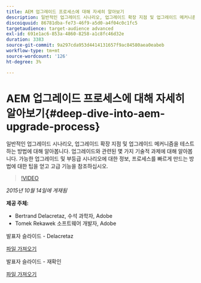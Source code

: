 ```yaml
---
title: AEM 업그레이드 프로세스에 대해 자세히 알아보기
description: 일반적인 업그레이드 시나리오, 업그레이드 확장 지점 및 업그레이드 메커니즘을 테스트하는 방법에 대해 알아봅니다. 업그레이드와 관련된 몇 가지 기술적 과제에 대해 알아봅니다. 가능한 업그레이드 및 부등급 시나리오에 대한 정보, 프로세스를 빠르게 만드는 방법에 대한 팁을 얻고 고급 기능을 참조하십시오.
discoiquuid: 86781dba-fe73-46f9-a5d0-a4f04c0c1fc5
targetaudience: target-audience advanced
exl-id: 691e1ac6-853a-4860-8258-a1c8fc46d32e
duration: 3383
source-git-commit: 9a297cda953d4414131657f9ac84580aea0eabeb
workflow-type: tm+mt
source-wordcount: '126'
ht-degree: 3%

---
```


# AEM 업그레이드 프로세스에 대해 자세히 알아보기{#deep-dive-into-aem-upgrade-process}

일반적인 업그레이드 시나리오, 업그레이드 확장 지점 및 업그레이드 메커니즘을 테스트하는 방법에 대해 알아봅니다. 업그레이드와 관련된 몇 가지 기술적 과제에 대해 알아봅니다. 가능한 업그레이드 및 부등급 시나리오에 대한 정보, 프로세스를 빠르게 만드는 방법에 대한 팁을 얻고 고급 기능을 참조하십시오.

>[!VIDEO](https://video.tv.adobe.com/v/19376/?quality=9)

*2015년 10월 14일에 게재됨*

**제공 주체:**

* Bertrand Delacretaz, 수석 과학자, Adobe
* Tomek Rekawek 소프트웨어 개발자, Adobe

발표자 슬라이드 - Delacretaz

[파일 가져오기](assets/aemgems-upgrades-2015-bdelacretaz.pdf)

발표자 슬라이드 - 재확인

[파일 가져오기](assets/aemgems-upgrades-2015-trekaewk.pdf)
<!--
[Get back to the Overview](https://helpx.adobe.com/experience-manager/kt/eseminars/gems/aem-index.html)
-->
